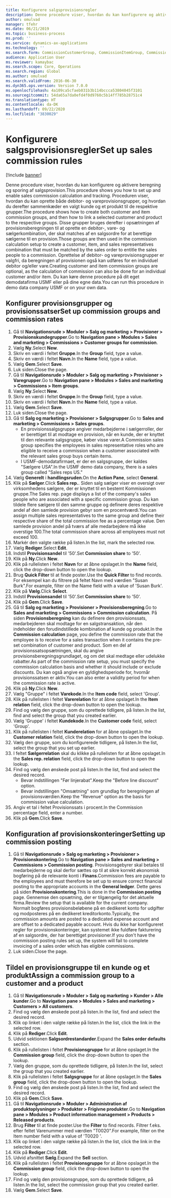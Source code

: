 ```yaml
---
title: Konfigurere salgsprovisionsregler
description: Denne procedure viser, hvordan du kan konfigurere og aktivere beregning og sporing af salgsprovision.
author: omulvad
manager: tfehr
ms.date: 06/21/2019
ms.topic: business-process
ms.prod: ''
ms.service: dynamics-ax-applications
ms.technology: ''
ms.search.form: CommissionCustomerGroup, CommissionItemGroup, CommissionSalesGroup, CommissionSalesMember, DirPartyLookup, CommissionCalc, InventPosting, CustTable, EcoResProductDetailsExtended, CommissionEmplSalesGroup
audience: Application User
ms.reviewer: kamaybac
ms.search.scope: Core, Operations
ms.search.region: Global
ms.author: omulvad
ms.search.validFrom: 2016-06-30
ms.dyn365.ops.version: Version 7.0.0
ms.openlocfilehash: 4a109ca5cfaeb031b3b114bccca53804045f3101
ms.sourcegitcommit: 54da65a7da0efd4f0d9760c5b14ff785b28751c4
ms.translationtype: HT
ms.contentlocale: da-DK
ms.lasthandoff: 09/22/2020
ms.locfileid: "3830029"
---
```

# <a name="set-up-sales-commission-rules"></a><span data-ttu-id="60338-103">Konfigurere salgsprovisionsregler</span><span class="sxs-lookup"><span data-stu-id="60338-103">Set up sales commission rules</span></span>

[!include [banner](../../includes/banner.md)]

<span data-ttu-id="60338-104">Denne procedure viser, hvordan du kan konfigurere og aktivere beregning og sporing af salgsprovision.</span><span class="sxs-lookup"><span data-stu-id="60338-104">This procedure shows you how to set up and enable sales commission calculation and tracking.</span></span> <span data-ttu-id="60338-105">Proceduren viser, hvordan du kan oprette både debitor- og vareprovisionsgrupper, og hvordan du derefter sammenkæder en valgt kunde og et produkt til de respektive grupper.</span><span class="sxs-lookup"><span data-stu-id="60338-105">The procedure shows how to create both customer and item commission groups, and then how to link a selected customer and product to the respective groups.</span></span> <span data-ttu-id="60338-106">Disse grupper bruges derefter i opsætningen af provisionsberegningen til at oprette en debitor-, vare- og sælgerkombination, der skal matches af en salgsordre for at berettige sælgerne til en provision.</span><span class="sxs-lookup"><span data-stu-id="60338-106">Those groups are then used in the commission calculation setup to create a customer, item, and sales representatives combination that must be matched by the sales order to entitle the sales people to a commission.</span></span> <span data-ttu-id="60338-107">Oprettelse af debitor- og vareprovisionsgrupper er valgfri, da beregningen af provisionen også kan udføres for en individuel debitor og/eller vare.</span><span class="sxs-lookup"><span data-stu-id="60338-107">Creating customer and item commission groups are optional, as the calculation of commission can also be done for an individual customer and/or item.</span></span> <span data-ttu-id="60338-108">Du kan køre denne procedure på dit eget demodatafirma USMF eller på dine egne data.</span><span class="sxs-lookup"><span data-stu-id="60338-108">You can run this procedure in demo data company USMF or on your own data.</span></span>


## <a name="set-up-commission-groups-and-commission-rates"></a><span data-ttu-id="60338-109">Konfigurer provisionsgrupper og provisionssatser</span><span class="sxs-lookup"><span data-stu-id="60338-109">Set up commission groups and commission rates</span></span>
1. <span data-ttu-id="60338-110">Gå til **Navigationsrude > Moduler > Salg og marketing > Provisioner > Provisionskundegrupper**.</span><span class="sxs-lookup"><span data-stu-id="60338-110">Go to **Navigation pane > Modules > Sales and marketing > Commissions > Customer groups for commission**.</span></span>
2. <span data-ttu-id="60338-111">Vælg **Ny**.</span><span class="sxs-lookup"><span data-stu-id="60338-111">Select **New**.</span></span>
3. <span data-ttu-id="60338-112">Skriv en værdi i feltet **Gruppe**.</span><span class="sxs-lookup"><span data-stu-id="60338-112">In the **Group** field, type a value.</span></span>
4. <span data-ttu-id="60338-113">Skriv en værdi i feltet **Navn**.</span><span class="sxs-lookup"><span data-stu-id="60338-113">In the **Name** field, type a value.</span></span>
5. <span data-ttu-id="60338-114">Vælg **Gem**.</span><span class="sxs-lookup"><span data-stu-id="60338-114">Select **Save**.</span></span>
6. <span data-ttu-id="60338-115">Luk siden.</span><span class="sxs-lookup"><span data-stu-id="60338-115">Close the page.</span></span>
7. <span data-ttu-id="60338-116">Gå til **Navigationsrude > Moduler > Salg og marketing > Provisioner > Varegrupper**.</span><span class="sxs-lookup"><span data-stu-id="60338-116">Go to **Navigation pane > Modules > Sales and marketing > Commissions > Item groups**.</span></span>
8. <span data-ttu-id="60338-117">Vælg **Ny**.</span><span class="sxs-lookup"><span data-stu-id="60338-117">Select **New**.</span></span>
9. <span data-ttu-id="60338-118">Skriv en værdi i feltet **Gruppe**.</span><span class="sxs-lookup"><span data-stu-id="60338-118">In the **Group** field, type a value.</span></span>
10. <span data-ttu-id="60338-119">Skriv en værdi i feltet **Navn**.</span><span class="sxs-lookup"><span data-stu-id="60338-119">In the **Name** field, type a value.</span></span>
11. <span data-ttu-id="60338-120">Vælg **Gem**.</span><span class="sxs-lookup"><span data-stu-id="60338-120">Select **Save**.</span></span>
12. <span data-ttu-id="60338-121">Luk siden.</span><span class="sxs-lookup"><span data-stu-id="60338-121">Close the page.</span></span>
13. <span data-ttu-id="60338-122">Gå til **Salg og marketing > Provisioner > Salgsgrupper**.</span><span class="sxs-lookup"><span data-stu-id="60338-122">Go to **Sales and marketing > Commissions > Sales groups**.</span></span>
    - <span data-ttu-id="60338-123">En provisionssalgsgruppe angiver medarbejderne i sælgerroller, der er berettiget til at modtage en provision, når en kunde, der er knyttet til den relevante salgsgruppe, køber visse varer.</span><span class="sxs-lookup"><span data-stu-id="60338-123">A Commission sales group specifies the employees in sales representative roles who are eligible to receive a commission when a customer associated with the relevant sales group buys certain items.</span></span>  
    - <span data-ttu-id="60338-124">I USMF-demodatafirmaet, er der en salgsgruppe, der kaldes "Sælgere USA".</span><span class="sxs-lookup"><span data-stu-id="60338-124">In the USMF demo data company, there is a sales group called "Sales reps US."</span></span>  
14. <span data-ttu-id="60338-125">Vælg **Generelt** i **handlingsruden**.</span><span class="sxs-lookup"><span data-stu-id="60338-125">On the **Action Pane**, select **General**.</span></span>
15. <span data-ttu-id="60338-126">Klik på **Sælger**.</span><span class="sxs-lookup"><span data-stu-id="60338-126">Click **Sales rep.**.</span></span> <span data-ttu-id="60338-127">Siden salg sælger viser en oversigt over virksomhedens sælgere, der er knyttet til en bestemt Kommissionen gruppe.</span><span class="sxs-lookup"><span data-stu-id="60338-127">The Sales rep. page displays a list of the company's sales people who are associated with a specific commission group.</span></span> <span data-ttu-id="60338-128">Du kan tildele flere sælgere til den samme gruppe og definere deres respektive andel af den samlede provision gebyr som en procentværdi.</span><span class="sxs-lookup"><span data-stu-id="60338-128">You can assign multiple sales representatives to the same group and define their respective share of the total commission fee as a percentage value.</span></span> <span data-ttu-id="60338-129">Den samlede provision andel på tværs af alle medarbejdere må ikke overstige 100.</span><span class="sxs-lookup"><span data-stu-id="60338-129">The total commission share across all employees must not exceed 100.</span></span> 
16. <span data-ttu-id="60338-130">Markér den valgte række på listen.</span><span class="sxs-lookup"><span data-stu-id="60338-130">In the list, mark the selected row.</span></span>
17. <span data-ttu-id="60338-131">Vælg **Rediger**.</span><span class="sxs-lookup"><span data-stu-id="60338-131">Select **Edit**.</span></span>
18. <span data-ttu-id="60338-132">Indstil **Provisionsandel** til '50'.</span><span class="sxs-lookup"><span data-stu-id="60338-132">Set **Commission share** to '50'.</span></span>
19. <span data-ttu-id="60338-133">Klik på **Ny**.</span><span class="sxs-lookup"><span data-stu-id="60338-133">Click **New**.</span></span>
20. <span data-ttu-id="60338-134">Klik på rullelisten i feltet **Navn** for at åbne opslaget.</span><span class="sxs-lookup"><span data-stu-id="60338-134">In the **Name** field, click the drop-down button to open the lookup.</span></span>
21. <span data-ttu-id="60338-135">Brug **Quick Filter** til at finde poster.</span><span class="sxs-lookup"><span data-stu-id="60338-135">Use the **Quick Filter** to find records.</span></span> <span data-ttu-id="60338-136">For eksempel kan du filtrere på feltet Navn med værdien "Susan Burk".</span><span class="sxs-lookup"><span data-stu-id="60338-136">For example, filter on the Name field with a value of 'Susan Burk'.</span></span>
22. <span data-ttu-id="60338-137">Klik på **Vælg**.</span><span class="sxs-lookup"><span data-stu-id="60338-137">Click **Select**.</span></span>
23. <span data-ttu-id="60338-138">Indstil **Provisionsandel** til '50'.</span><span class="sxs-lookup"><span data-stu-id="60338-138">Set **Commission share** to '50'.</span></span>
24. <span data-ttu-id="60338-139">Klik på **Gem**.</span><span class="sxs-lookup"><span data-stu-id="60338-139">Click **Save**.</span></span>
25. <span data-ttu-id="60338-140">Gå til **Salg og marketing > Provisioner > Provisionsberegning**.</span><span class="sxs-lookup"><span data-stu-id="60338-140">Go to **Sales and marketing > Commissions > Commission calculation**.</span></span> <span data-ttu-id="60338-141">På siden **Provisionsberegning** kan du definere den provisionssats, medarbejderen skal modtage for en salgstransaktion, når den indeholder den forudindstillede kombination af kunde og produkt.</span><span class="sxs-lookup"><span data-stu-id="60338-141">In the **Commission calculation** page, you define the commission rate that the employee is to receive for a sales transaction when it contains the pre-set combination of customer and product.</span></span> <span data-ttu-id="60338-142">Som en del af provisionssatsopsætningen, skal du angive provisionsberegningsgrundlaget, og om det skal medtage eller udelukke rabatter.</span><span class="sxs-lookup"><span data-stu-id="60338-142">As part of the commission rate setup, you must specify the commission calculation basis and whether it should include or exclude discounts.</span></span> <span data-ttu-id="60338-143">Du kan også angive en gyldighedsperiode for, hvornår provisionssatsen er aktiv.</span><span class="sxs-lookup"><span data-stu-id="60338-143">You can also enter a validity period for when the commission rate is active.</span></span>  
26. <span data-ttu-id="60338-144">Klik på **Ny**.</span><span class="sxs-lookup"><span data-stu-id="60338-144">Click **New**.</span></span>
27. <span data-ttu-id="60338-145">Vælg "Gruppe" i feltet **Varekode**.</span><span class="sxs-lookup"><span data-stu-id="60338-145">In the **Item code** field, select 'Group'.</span></span>
28. <span data-ttu-id="60338-146">Klik på rullelisten i feltet **Varerelation** for at åbne opslaget.</span><span class="sxs-lookup"><span data-stu-id="60338-146">In the **Item relation** field, click the drop-down button to open the lookup.</span></span>
29. <span data-ttu-id="60338-147">Find og vælg den gruppe, som du oprettede tidligere, på listen.</span><span class="sxs-lookup"><span data-stu-id="60338-147">In the list, find and select the group that you created earlier.</span></span>
30. <span data-ttu-id="60338-148">Vælg 'Gruppe' i feltet **Kundekode**.</span><span class="sxs-lookup"><span data-stu-id="60338-148">In the **Customer code** field, select 'Group'.</span></span>
31. <span data-ttu-id="60338-149">Klik på rullelisten i feltet **Kunderelation** for at åbne opslaget.</span><span class="sxs-lookup"><span data-stu-id="60338-149">In the **Customer relation** field, click the drop-down button to open the lookup.</span></span>
32. <span data-ttu-id="60338-150">Vælg den gruppe, som du konfigurerede tidligere, på listen.</span><span class="sxs-lookup"><span data-stu-id="60338-150">In the list, select the group that you set up earlier.</span></span>
33. <span data-ttu-id="60338-151">I feltet **Sælgerrelation** skal du klikke på rullelisten for at åbne opslaget.</span><span class="sxs-lookup"><span data-stu-id="60338-151">In the **Sales rep. relation** field, click the drop-down button to open the lookup.</span></span>
34. <span data-ttu-id="60338-152">Find og vælg den ønskede post på listen.</span><span class="sxs-lookup"><span data-stu-id="60338-152">In the list, find and select the desired record.</span></span>
    - <span data-ttu-id="60338-153">Bevar indstillingen "Før linjerabat".</span><span class="sxs-lookup"><span data-stu-id="60338-153">Keep the "Before line discount" option.</span></span>  
    - <span data-ttu-id="60338-154">Bevar indstillingen "Omsætning" som grundlag for beregningen af provisionsværdien.</span><span class="sxs-lookup"><span data-stu-id="60338-154">Keep the "Revenue" option as the basis for commission value calculation.</span></span>    
35. <span data-ttu-id="60338-155">Angiv et tal i feltet Provisionssats i procent.</span><span class="sxs-lookup"><span data-stu-id="60338-155">In the Commission percentage field, enter a number.</span></span>
36. <span data-ttu-id="60338-156">Klik på **Gem**.</span><span class="sxs-lookup"><span data-stu-id="60338-156">Click **Save**.</span></span>

## <a name="setting-up-commission-posting"></a><span data-ttu-id="60338-157">Konfiguration af provisionskonteringer</span><span class="sxs-lookup"><span data-stu-id="60338-157">Setting up commission posting</span></span>
1. <span data-ttu-id="60338-158">Gå til **Navigationsrude > Salg og marketing > Provisioner > Provisionskontering**.</span><span class="sxs-lookup"><span data-stu-id="60338-158">Go to **Navigation pane  > Sales and marketing > Commissions > Commission posting**.</span></span> <span data-ttu-id="60338-159">Provisionsgebyrer skal betales til medarbejderne og skal derfor sættes op til at sikre korrekt økonomisk bogføring på de relevante konti i **Finans**.</span><span class="sxs-lookup"><span data-stu-id="60338-159">Commission fees are payable to the employees and must therefore be set up to ensure correct financial posting to the appropriate accounts in the **General ledger**.</span></span> <span data-ttu-id="60338-160">Dette gøres på siden **Provisionskontering**.</span><span class="sxs-lookup"><span data-stu-id="60338-160">This is done in the **Commission posting** page.</span></span> <span data-ttu-id="60338-161">Gennemse den opsætning, der er tilgængelig for det aktuelle firma.</span><span class="sxs-lookup"><span data-stu-id="60338-161">Review the setup that is available for the current company.</span></span> <span data-ttu-id="60338-162">Normalt bogføres provisionsbeløbene på en dedikeret konto for udgifter og modposteres på en dedikeret kreditorkonto.</span><span class="sxs-lookup"><span data-stu-id="60338-162">Typically, the commission amounts are posted to a dedicated expense account and are offset to a dedicated payable account.</span></span> <span data-ttu-id="60338-163">Hvis du ikke har konfigureret regler for provisionskonteringer, kan systemet ikke fuldføre fakturering af en salgsordre, der har berettiget provisioner.</span><span class="sxs-lookup"><span data-stu-id="60338-163">If you don't have the commission posting rules set up, the system will fail to complete invoicing of a sales order which has eligible commissions.</span></span>  
2. <span data-ttu-id="60338-164">Luk siden.</span><span class="sxs-lookup"><span data-stu-id="60338-164">Close the page.</span></span>

## <a name="assign-a-commission-group-to-a-customer-and-a-product"></a><span data-ttu-id="60338-165">Tildel en provisionsgruppe til en kunde og et produkt</span><span class="sxs-lookup"><span data-stu-id="60338-165">Assign a commission group to a customer and a product</span></span>
1. <span data-ttu-id="60338-166">Gå til **Navigationsrude > Moduler > Salg og marketing > Kunder > Alle kunder**.</span><span class="sxs-lookup"><span data-stu-id="60338-166">Go to **Navigation pane > Modules > Sales and marketing > Customers > All customers**.</span></span>
2. <span data-ttu-id="60338-167">Find og vælg den ønskede post på listen.</span><span class="sxs-lookup"><span data-stu-id="60338-167">In the list, find and select the desired record.</span></span>
3. <span data-ttu-id="60338-168">Klik op linket i den valgte række på listen.</span><span class="sxs-lookup"><span data-stu-id="60338-168">In the list, click the link in the selected row.</span></span>
4. <span data-ttu-id="60338-169">Klik på **Rediger**.</span><span class="sxs-lookup"><span data-stu-id="60338-169">Click **Edit**.</span></span>
5. <span data-ttu-id="60338-170">Udvid sektionen **Salgsordrestandarder**.</span><span class="sxs-lookup"><span data-stu-id="60338-170">Expand the **Sales order defaults** section.</span></span>
6. <span data-ttu-id="60338-171">Klik på rullelisten i feltet **Provisionsgruppe** for at åbne opslaget.</span><span class="sxs-lookup"><span data-stu-id="60338-171">In the **Commission group** field, click the drop-down button to open the lookup.</span></span>
7. <span data-ttu-id="60338-172">Vælg den gruppe, som du oprettede tidligere, på listen.</span><span class="sxs-lookup"><span data-stu-id="60338-172">In the list, select the group that you created earlier.</span></span>
8. <span data-ttu-id="60338-173">Klik på rullelisten i feltet **Salgsgruppe** for at åbne opslaget.</span><span class="sxs-lookup"><span data-stu-id="60338-173">In the **Sales group** field, click the drop-down button to open the lookup.</span></span>
9. <span data-ttu-id="60338-174">Find og vælg den ønskede post på listen.</span><span class="sxs-lookup"><span data-stu-id="60338-174">In the list, find and select the desired record.</span></span>
10. <span data-ttu-id="60338-175">Klik på **Gem**.</span><span class="sxs-lookup"><span data-stu-id="60338-175">Click **Save**.</span></span>
11. <span data-ttu-id="60338-176">Gå til **Navigationsrude > Moduler > Administration af produktoplysninger > Produkter > Frigivne produkter**.</span><span class="sxs-lookup"><span data-stu-id="60338-176">Go to **Navigation pane > Modules > Product information management > Products > Released products**.</span></span>
12. <span data-ttu-id="60338-177">Brug **Filter** til at finde poster.</span><span class="sxs-lookup"><span data-stu-id="60338-177">Use the **Filter** to find records.</span></span> <span data-ttu-id="60338-178">Filtrer f.eks. efter feltet Varenummer med værdien "T0020".</span><span class="sxs-lookup"><span data-stu-id="60338-178">For example, filter on the Item number field with a value of 'T0020 '.</span></span>
13. <span data-ttu-id="60338-179">Klik op linket i den valgte række på listen.</span><span class="sxs-lookup"><span data-stu-id="60338-179">In the list, click the link in the selected row.</span></span>
14. <span data-ttu-id="60338-180">Klik på **Rediger**.</span><span class="sxs-lookup"><span data-stu-id="60338-180">Click **Edit**.</span></span>
15. <span data-ttu-id="60338-181">Udvid afsnittet **Sælg**.</span><span class="sxs-lookup"><span data-stu-id="60338-181">Expand the **Sell** section.</span></span>
16. <span data-ttu-id="60338-182">Klik på rullelisten i feltet **Provisionsgruppe** for at åbne opslaget.</span><span class="sxs-lookup"><span data-stu-id="60338-182">In the **Commission group** field, click the drop-down button to open the lookup.</span></span>
17. <span data-ttu-id="60338-183">Find og vælg den provisionsgruppe, som du oprettede tidligere, på listen.</span><span class="sxs-lookup"><span data-stu-id="60338-183">In the list, select the commission group that you created earlier.</span></span>
18. <span data-ttu-id="60338-184">Vælg **Gem**.</span><span class="sxs-lookup"><span data-stu-id="60338-184">Select **Save**.</span></span>

